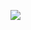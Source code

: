 ![](https://bat.bing.com/action/0?ti=56018282&Ver=2&mid=cdb261e1-ac6a-4dc0-9699-86aa58980b9b&sid=201ffde0635411ee902411d77b750559&vid=20202bf0635411ee9ac03f2e618b0b9f&vids=0&msclkid=N&pi=0&lg=en-US&sw=800&sh=600&sc=24&nwd=1&tl=Shortform%20%7C%20A%20Warning&p=https%3A%2F%2Fwww.shortform.com%2Fapp%2Fbook%2Fa-warning%2Fexercise-assessing-character&r=&lt=405&evt=pageLoad&sv=1&rn=550030)
